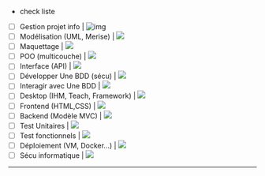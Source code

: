 * check liste

* [ ] Gestion projet info				|	![img](https://geps.dev/progress/15?dangerColor=800000&warningColor=ff9900&successColor=006600)
* [ ] ModéIisation  (UML, Merise)       	|	![](https://geps.dev/progress/0?dangerColor=800000&warningColor=ff9900&successColor=006600)
* [ ] Maquettage                      		|	![](https://geps.dev/progress/0?dangerColor=800000&warningColor=ff9900&successColor=006600)
* [ ] POO (multicouche)                 		|	![](https://geps.dev/progress/0?dangerColor=800000&warningColor=ff9900&successColor=006600)
* [ ] Interface (API)					|	![](https://geps.dev/progress/20?dangerColor=800000&warningColor=ff9900&successColor=006600)
* [ ] DéveIopper Une BDD (sécu)		|	![](https://geps.dev/progress/0?dangerColor=800000&warningColor=ff9900&successColor=006600)
* [ ] Interagir avec Une BDD			|	![](https://geps.dev/progress/0?dangerColor=800000&warningColor=ff9900&successColor=006600)
* [ ] Desktop (IHM, Teach, Framework)	|	![](https://geps.dev/progress/0?dangerColor=800000&warningColor=ff9900&successColor=006600)
* [ ] Frontend (HTML,CSS)			|	![](https://geps.dev/progress/0?dangerColor=800000&warningColor=ff9900&successColor=006600)
* [ ] Backend (ModèIe MVC)			|	![](https://geps.dev/progress/0?dangerColor=800000&warningColor=ff9900&successColor=006600)
* [ ] Test Unitaires					|	![](https://geps.dev/progress/0?dangerColor=800000&warningColor=ff9900&successColor=006600)
* [ ] Test fonctionneIs				|	![](https://geps.dev/progress/0?dangerColor=800000&warningColor=ff9900&successColor=006600)
* [ ] DépIoiement (VM, Docker...)		|	![](https://geps.dev/progress/0?dangerColor=800000&warningColor=ff9900&successColor=006600)
* [ ] Sécu informatique				|	![](https://geps.dev/progress/0?dangerColor=800000&warningColor=ff9900&successColor=006600)

---
